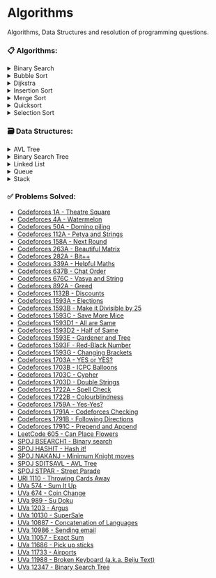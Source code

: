 # Algorithms
Algorithms, Data Structures and resolution of programming questions.

### :clipboard: Algorithms:
<details>
  <summary>Binary Search</summary>

  - [C](https://github.com/mateuseap/Algorithms/blob/master/Algorithms/binarySearch.c)
  - [Ruby](https://github.com/mateuseap/Algorithms/blob/master/Algorithms/binary_search.rb)
</details>

<details>
  <summary>Bubble Sort</summary>

  - [C](https://github.com/mateuseap/Algorithms/blob/master/Algorithms/bubbleSort.c)
  - [Ruby](https://github.com/mateuseap/Algorithms/blob/master/Algorithms/bubble_sort.rb)
</details>

<details>
  <summary>Dijkstra</summary>

  - [C++](https://github.com/mateuseap/Algorithms/blob/master/Algorithms/dijkstra.cpp)
</details>

<details>
  <summary>Insertion Sort</summary>

  - [C](https://github.com/mateuseap/Algorithms/blob/master/Algorithms/insertionSort.c)
  - [Ruby](https://github.com/mateuseap/Algorithms/blob/master/Algorithms/insertion_sort.rb)
</details>

<details>
  <summary>Merge Sort</summary>

  - [C](https://github.com/mateuseap/Algorithms/blob/master/Algorithms/mergeSort.c)
</details>

<details>
  <summary>Quicksort</summary>

  - [C](https://github.com/mateuseap/Algorithms/blob/master/Algorithms/quicksort.c)
</details>

<details>
  <summary>Selection Sort</summary>

  - [C](https://github.com/mateuseap/Algorithms/blob/master/Algorithms/selectionSort.c)
  - [Ruby](https://github.com/mateuseap/Algorithms/blob/master/Algorithms/selection_sort.rb)
</details>

### 🗃️ Data Structures:
<details>
  <summary>AVL Tree</summary>

  - [C](https://github.com/mateuseap/Algorithms/blob/master/Data%20Structures/avl.c)
</details>

<details>
  <summary>Binary Search Tree</summary>

  - [C](https://github.com/mateuseap/Algorithms/blob/master/Data%20Structures/bst.c)
</details>

<details>
  <summary>Linked List</summary>

  - [C](https://github.com/mateuseap/Algorithms/blob/master/Data%20Structures/linkedList.c)
</details>

<details>
  <summary>Queue</summary>

  - [C](https://github.com/mateuseap/Algorithms/blob/master/Data%20Structures/queue.c)
</details>

<details>
  <summary>Stack</summary>

  - [C](https://github.com/mateuseap/Algorithms/blob/master/Data%20Structures/stack.c)
</details>

### :white_check_mark: Problems Solved:
- [Codeforces 1A - Theatre Square](https://github.com/mateuseap/Algorithms/blob/master/Problems%20Solved/Codeforces%201A%20-%20Theatre%20Square.c)
- [Codeforces 4A - Watermelon](https://github.com/mateuseap/Algorithms/blob/master/Problems%20Solved/Codeforces%204A%20-%20Watermelon.c)
- [Codeforces 50A - Domino piling](https://github.com/mateuseap/Algorithms/blob/master/Problems%20Solved/Codeforces%2050A%20-%20Domino%20piling.cpp)
- [Codeforces 112A - Petya and Strings](https://github.com/mateuseap/Algorithms/blob/master/Problems%20Solved/Codeforces%20112A%20-%20Petya%20and%20Strings.cpp)
- [Codeforces 158A - Next Round](https://github.com/mateuseap/Algorithms/blob/master/Problems%20Solved/Codeforces%20158A%20-%20Next%20Round.cpp)
- [Codeforces 263A - Beautiful Matrix](https://github.com/mateuseap/Algorithms/blob/master/Problems%20Solved/Codeforces%20263A%20-%20Beautiful%20Matrix.cpp)
- [Codeforces 282A - Bit++](https://github.com/mateuseap/Algorithms/blob/master/Problems%20Solved/Codeforces%20282A%20-%20Bit%2B%2B.cpp)
- [Codeforces 339A - Helpful Maths](https://github.com/mateuseap/Algorithms/blob/master/Problems%20Solved/Codeforces%20339A%20-%20Helpful%20Maths.cpp)
- [Codeforces 637B - Chat Order](https://github.com/mateuseap/Algorithms/blob/master/Problems%20Solved/Codeforces%20637B%20-%20Chat%20Order.cpp)
- [Codeforces 676C - Vasya and String](https://github.com/mateuseap/Algorithms/blob/master/Problems%20Solved/Codeforces%20676C%20-%20Vasya%20and%20String.cpp)
- [Codeforces 892A - Greed](https://github.com/mateuseap/Algorithms/blob/master/Problems%20Solved/Codeforces%20892A%20-%20Greed.c)
- [Codeforces 1132B - Discounts](https://github.com/mateuseap/Algorithms/blob/master/Problems%20Solved/Codeforces%201132B%20-%20Discounts.cpp)
- [Codeforces 1593A - Elections](https://github.com/mateuseap/Algorithms/blob/master/Problems%20Solved/Codeforces%201593A%20-%20Elections.cpp)
- [Codeforces 1593B - Make it Divisible by 25](https://github.com/mateuseap/Algorithms/blob/master/Problems%20Solved/Codeforces%201593B%20-%20Make%20it%20Divisible%20by%2025.cpp)
- [Codeforces 1593C - Save More Mice](https://github.com/mateuseap/Algorithms/blob/master/Problems%20Solved/Codeforces%201593C%20-%20Save%20More%20Mice.cpp)
- [Codeforces 1593D1 - All are Same](https://github.com/mateuseap/Algorithms/blob/master/Problems%20Solved/Codeforces%201593D1%20-%20All%20are%20Same.cpp)
- [Codeforces 1593D2 - Half of Same](https://github.com/mateuseap/Algorithms/blob/master/Problems%20Solved/Codeforces%201593D2%20-%20Half%20of%20Same.cpp)
- [Codeforces 1593E - Gardener and Tree](https://github.com/mateuseap/Algorithms/blob/master/Problems%20Solved/Codeforces%201593E%20-%20Gardener%20and%20Tree.cpp)
- [Codeforces 1593F - Red-Black Number](https://github.com/mateuseap/Algorithms/blob/master/Problems%20Solved/Codeforces%201593F%20-%20Red-Black%20Number.cpp)
- [Codeforces 1593G - Changing Brackets](https://github.com/mateuseap/Algorithms/blob/master/Problems%20Solved/Codeforces%201593G%20-%20Changing%20Brackets.cpp)
- [Codeforces 1703A - YES or YES?](https://github.com/mateuseap/Algorithms/blob/master/Problems%20Solved/Codeforces%201703A%20-%20YES%20or%20YES.cpp)
- [Codeforces 1703B - ICPC Balloons](https://github.com/mateuseap/Algorithms/blob/master/Problems%20Solved/Codeforces%201703B%20-%20ICPC%20Balloons.cpp)
- [Codeforces 1703C - Cypher](https://github.com/mateuseap/Algorithms/blob/master/Problems%20Solved/Codeforces%201703C%20-%20Cypher.cpp)
- [Codeforces 1703D - Double Strings](https://github.com/mateuseap/Algorithms/blob/master/Problems%20Solved/Codeforces%201703D%20-%20Double%20Strings.cpp)
- [Codeforces 1722A - Spell Check](https://github.com/mateuseap/Algorithms/blob/master/Problems%20Solved/Codeforces%201722A%20-%20Spell%20Check.cpp)
- [Codeforces 1722B - Colourblindness](https://github.com/mateuseap/Algorithms/blob/master/Problems%20Solved/Codeforces%201722B%20-%20Colourblindness.cpp)
- [Codeforces 1759A - Yes-Yes?](https://github.com/mateuseap/Algorithms/blob/master/Problems%20Solved/Codeforces%201759A%20-%20Yes-Yes%3F.cpp)
- [Codeforces 1791A - Codeforces Checking](https://github.com/mateuseap/Algorithms/blob/master/Problems%20Solved/Codeforces%201791A%20-%20Codeforces%20Checking.cpp)
- [Codeforces 1791B - Following Directions](https://github.com/mateuseap/Algorithms/blob/master/Problems%20Solved/Codeforces%201791B%20-%20Following%20Directions.cpp)
- [Codeforces 1791C - Prepend and Append](https://github.com/mateuseap/Algorithms/blob/master/Problems%20Solved/Codeforces%201791C%20-%20Prepend%20and%20Append.cpp)
- [LeetCode 605 - Can Place Flowers](https://leetcode.com/problems/can-place-flowers/description/)
- [SPOJ BSEARCH1 - Binary search](https://github.com/mateuseap/Algorithms/blob/master/Problems%20Solved/SPOJ%20BSEARCH1%20-%20Binary%20search.c)
- [SPOJ HASHIT - Hash it!](https://github.com/mateuseap/Algorithms/blob/master/Problems%20Solved/SPOJ%20HASHIT%20-%20Hash%20it!.cpp)
- [SPOJ NAKANJ - Minimum Knight moves](https://github.com/mateuseap/Algorithms/blob/master/Problems%20Solved/SPOJ%20NAKANJ%20-%20Minimum%20Knight%20moves.cpp)
- [SPOJ SDITSAVL - AVL Tree](https://github.com/mateuseap/Algorithms/blob/master/Problems%20Solved/SPOJ%20SDITSAVL%20-%20AVL%20Tree.c)
- [SPOJ STPAR - Street Parade](https://github.com/mateuseap/Algorithms/blob/master/Problems%20Solved/SPOJ%20STPAR%20-%20Street%20Parade.c)
- [URI 1110 - Throwing Cards Away](https://github.com/mateuseap/Algorithms/blob/master/Problems%20Solved/URI%201110%20-%20Throwing%20Cards%20Away.c)
- [UVa 574 - Sum It Up](https://github.com/mateuseap/Algorithms/blob/master/Problems%20Solved/UVa%20574%20-%20Sum%20It%20Up.cpp)
- [UVa 674 - Coin Change](https://github.com/mateuseap/Algorithms/blob/master/Problems%20Solved/UVA%20674%20-%20Coin%20Change.cpp)
- [UVa 989 - Su Doku](https://github.com/mateuseap/Algorithms/blob/master/Problems%20Solved/UVa%20989%20-%20Su%20Doku.cpp)
- [UVa 1203 - Argus](https://github.com/mateuseap/Algorithms/blob/master/Problems%20Solved/UVa%201203%20-%20Argus.c)
- [UVa 10130 - SuperSale](https://github.com/mateuseap/Algorithms/blob/master/Problems%20Solved/UVa%2010130%20-%20SuperSale.cpp)
- [UVa 10887 - Concatenation of Languages](https://github.com/mateuseap/Algorithms/blob/master/Problems%20Solved/UVa%2010887%20-%20Concatenation%20of%20Languages.cpp)
- [UVa 10986 - Sending email](https://github.com/mateuseap/Algorithms/blob/master/Problems%20Solved/UVa%2010986%20-%20Sending%20email.cpp)
- [UVa 11057 - Exact Sum](https://github.com/mateuseap/Algorithms/blob/master/Problems%20Solved/UVa%2011057%20-%20Exact%20Sum.c)
- [UVa 11686 - Pick up sticks](https://github.com/mateuseap/Algorithms/blob/master/Problems%20Solved/UVa%2011686%20-%20Pick%20up%20sticks.cpp)
- [UVa 11733 - Airports](https://github.com/mateuseap/Algorithms/blob/master/Problems%20Solved/UVa%2011733%20-%20Airports.cpp)
- [UVa 11988 - Broken Keyboard (a.k.a. Beiju Text)](https://github.com/mateuseap/Algorithms/blob/master/Problems%20Solved/UVa%2011988%20-%20Broken%20Keyboard%20(a.k.a.%20Beiju%20Text).cpp)
- [UVa 12347 - Binary Search Tree](https://github.com/mateuseap/Algorithms/blob/master/Problems%20Solved/UVa%2012347%20-%20Binary%20Search%20Tree.c)
